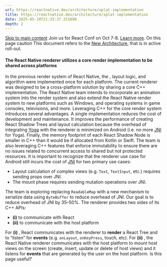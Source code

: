 ```yaml
---
url: https://reactnative.dev/architecture/xplat-implementation
title: https://reactnative.dev/architecture/xplat-implementation
date: 2025-05-10T21:33:37.251690
depth: 2
---
```


[Skip to main content](https://reactnative.dev/architecture/xplat-implementation#__docusaurus_skipToContent_fallback)
Join us for React Conf on Oct 7-8. [Learn more](https://conf.react.dev).
On this page
caution
This document refers to the [New Architecture](https://reactnative.dev/architecture/fabric-renderer), that is in active roll-out.
#### The React Native renderer utilizes a core render implementation to be shared across platforms[​](https://reactnative.dev/architecture/xplat-implementation#the-react-native-renderer-utilizes-a-core-render-implementation-to-be-shared-across-platforms "Direct link to The React Native renderer utilizes a core render implementation to be shared across platforms")
In the previous render system of React Native, the , layout logic, and algorithm were implemented once for each platform. The current renderer was designed to be a cross-platform solution by sharing a core C++ implementation.
The React Native team intends to incorporate an animation system into the render system and also extend the React Native render system to new platforms such as Windows, and operating systems in game consoles, televisions, and more.
Leveraging C++ for the core render system introduces several advantages. A single implementation reduces the cost of development and maintenance. It improves the performance of creating React Shadow Trees and layout calculation because the overhead of integrating [Yoga](https://reactnative.dev/architecture/glossary#yoga-tree-and-yoga-node) with the renderer is minimized on Android (i.e. no more [JNI](https://reactnative.dev/architecture/glossary#java-native-interface-jni) for Yoga). Finally, the memory footprint of each React Shadow Node is smaller in C++ than it would be if allocated from Kotlin or Swift.
The team is also leveraging C++ features that enforce immutability to ensure there are no issues related to concurrent access to shared but not protected resources.
It is important to recognize that the renderer use case for Android still incurs the cost of [JNI](https://reactnative.dev/architecture/glossary#java-native-interface-jni) for two primary use cases:
  * Layout calculation of complex views (e.g. `Text`, `TextInput`, etc.) requires sending props over JNI.
  * The mount phase requires sending mutation operations over JNI.


The team is exploring replacing `ReadableMap` with a new mechanism to serialize data using `ByteBuffer` to reduce overhead of JNI. Our goal is to reduce overhead of JNI by 35–50%.
The renderer provides two sides of its C++ APIs:
  * **(i)** to communicate with React
  * **(ii)** to communicate with the host platform


For **(i)** , React communicates with the renderer to **render** a React Tree and to “listen” for **events** (e.g. `onLayout`, `onKeyPress`, touch, etc).
For **(ii)** , the React Native renderer communicates with the host platform to mount host views on the screen (create, insert, update or delete of host views) and it listens for **events** that are generated by the user on the host platform.
Is this page useful?

